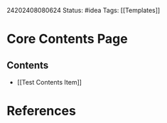 24202408080624
Status: #idea
Tags: [[Templates]] 

# Core Contents Page
## Contents
- [[Test Contents Item]]

# References
